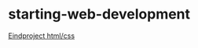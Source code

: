 # starting-web-development

[Eindproject html/css](https://geert-timmermans.github.io/starting-web-development/)